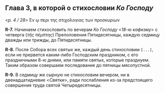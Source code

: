 
## Глава 3, в которой о стихословии *Ко Господу*

<*p. 4 / 28*> Εν ῳ περι της στιχολογιας των προσκυριων

**R-7.** Начинаем стихословить по вечерам *Ко Господу* <*18-ю кафизму*> с четверга (*τῆς πέμπτης*) 
Преполовения Пятидесятницы, каждую седмицу дважды или трижды, до Пятидесятницы. 

**R-8.** После Собора всех святых же, каждый день стихословим `[...]`, если не прервется каким-либо 
Господским праздником, с его праздничными 8-ю днями, или памяти святых, которые празднуем. Таким 
образом совершаем последование до пятницы мясопустной. 

**R-9.** В седмицу же сырную не стихословим вечером, ни в двенадцатидневие <*Святки*>, ради 
послабления из-за предстоящего совершения труда святой Четыредесятницы. 
